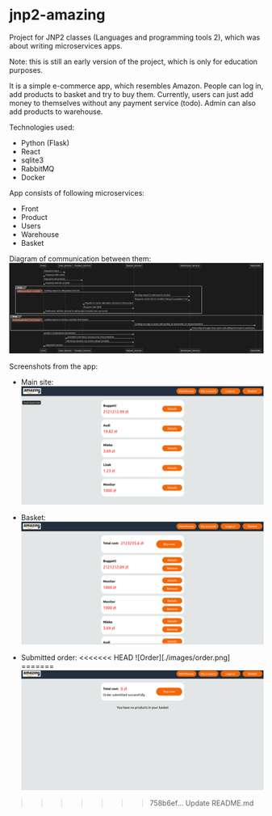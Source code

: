 # jnp2-amazing
Project for JNP2 classes (Languages and programming tools 2), which was about writing microservices apps.

Note: this is still an early version of the project, which is only for education purposes.

It is a simple e-commerce app, which resembles Amazon. People can log in, add products to basket
and try to buy them. Currently, users can just add money to themselves without any payment service (todo).
Admin can also add products to warehouse.

Technologies used:
+ Python (Flask)
+ React
+ sqlite3
+ RabbitMQ
+ Docker

App consists of following microservices:
+ Front
+ Product
+ Users
+ Warehouse
+ Basket

Diagram of communication between them:
![Diagram](./images/diagram.png)

Screenshots from the app:

+ Main site:
![Main site](./images/mainsite.png)

+ Basket:
![Basket](./images/basket.png)

+ Submitted order:
<<<<<<< HEAD
![Order][./images/order.png]
=======
![Order](order.png)
>>>>>>> 758b6ef... Update README.md

